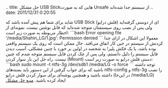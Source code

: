 .. title: حل مشکل USB Stick‌هایی که به صورت Unsafe از سیستم جدا شده‌اند
.. date: 2011/12/31 0:20:55

شاید برای شما هم پیش آمده باشد که USB Stick (فلش درایو‌) ای از دوستی
گرفته‌اید ولی پس از نصب روی سیستمتان متوجه شده‌اید که قابل نوشتن نیست‌.
نمونه‌ای از اخطار مربوطه به صورت زیر است‌: \`\`\`bash Error opening file
'/media/Shahin\_LG/1.jpg': Permission denied \`\`\` معمولا این اشکال در
ازای جدا کردنش از سیستم در حین کار اتفاق می‌افتد‌. حال ممکن است که روی
یک سیستم واقعی بوده باشد‌، یا یک فکش پلیر‌! به شخصه در اولین بر خورد با
چنین مشکلی‌، آسیب دیدن فایل سیستم را دلیل دانستم‌، ولی پس از چک کردن
فایل سیستم متوجه شدم که چنین نیست‌. راه حل این بار سوار کردن (Mount)
دستی فلش درایو به صورت زیر است‌: \`\`\`bash sudo mount -t ntfs-3g
/dev/sdb1 /media/LG -o force \`\`\` توجه داشته باشید که برای جواب گرفتن
از این دستور باید بسته‌های ntfs-config و ntfs-3g را نصب داشته باشید و
همچنین پوشه‌ای برای سوار کردن فلش درایو (در این‌جا ‎/media/LG) ایجاد
کرده باشید‌. [منبع حل
مشکل](http://ubuntuforums.org/showthread.php?t=1338514 "Topic on ubuntu forum")
